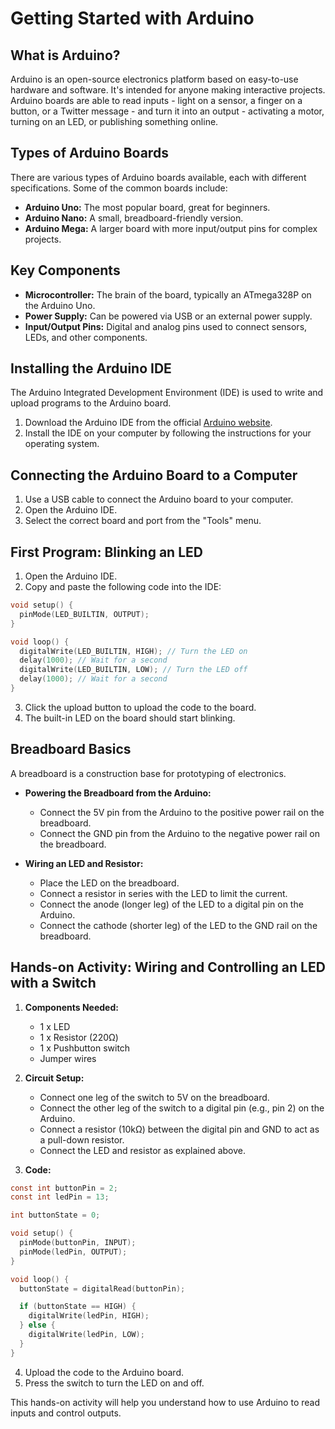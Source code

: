 
# Getting Started with Arduino

## What is Arduino?
Arduino is an open-source electronics platform based on easy-to-use hardware and software. It's intended for anyone making interactive projects. Arduino boards are able to read inputs - light on a sensor, a finger on a button, or a Twitter message - and turn it into an output - activating a motor, turning on an LED, or publishing something online.

## Types of Arduino Boards
There are various types of Arduino boards available, each with different specifications. Some of the common boards include:
- **Arduino Uno:** The most popular board, great for beginners.
- **Arduino Nano:** A small, breadboard-friendly version.
- **Arduino Mega:** A larger board with more input/output pins for complex projects.

## Key Components
- **Microcontroller:** The brain of the board, typically an ATmega328P on the Arduino Uno.
- **Power Supply:** Can be powered via USB or an external power supply.
- **Input/Output Pins:** Digital and analog pins used to connect sensors, LEDs, and other components.

## Installing the Arduino IDE
The Arduino Integrated Development Environment (IDE) is used to write and upload programs to the Arduino board.
1. Download the Arduino IDE from the official [Arduino website](https://www.arduino.cc/en/software).
2. Install the IDE on your computer by following the instructions for your operating system.

## Connecting the Arduino Board to a Computer
1. Use a USB cable to connect the Arduino board to your computer.
2. Open the Arduino IDE.
3. Select the correct board and port from the "Tools" menu.

## First Program: Blinking an LED
1. Open the Arduino IDE.
2. Copy and paste the following code into the IDE:

```c
void setup() {
  pinMode(LED_BUILTIN, OUTPUT);
}

void loop() {
  digitalWrite(LED_BUILTIN, HIGH); // Turn the LED on
  delay(1000); // Wait for a second
  digitalWrite(LED_BUILTIN, LOW); // Turn the LED off
  delay(1000); // Wait for a second
}
```
3. Click the upload button to upload the code to the board.
4. The built-in LED on the board should start blinking.

## Breadboard Basics
A breadboard is a construction base for prototyping of electronics.
- **Powering the Breadboard from the Arduino:**
  - Connect the 5V pin from the Arduino to the positive power rail on the breadboard.
  - Connect the GND pin from the Arduino to the negative power rail on the breadboard.

- **Wiring an LED and Resistor:**
  - Place the LED on the breadboard.
  - Connect a resistor in series with the LED to limit the current.
  - Connect the anode (longer leg) of the LED to a digital pin on the Arduino.
  - Connect the cathode (shorter leg) of the LED to the GND rail on the breadboard.

## Hands-on Activity: Wiring and Controlling an LED with a Switch
1. **Components Needed:**
   - 1 x LED
   - 1 x Resistor (220Ω)
   - 1 x Pushbutton switch
   - Jumper wires

2. **Circuit Setup:**
   - Connect one leg of the switch to 5V on the breadboard.
   - Connect the other leg of the switch to a digital pin (e.g., pin 2) on the Arduino.
   - Connect a resistor (10kΩ) between the digital pin and GND to act as a pull-down resistor.
   - Connect the LED and resistor as explained above.

3. **Code:**

```c
const int buttonPin = 2;
const int ledPin = 13;

int buttonState = 0;

void setup() {
  pinMode(buttonPin, INPUT);
  pinMode(ledPin, OUTPUT);
}

void loop() {
  buttonState = digitalRead(buttonPin);

  if (buttonState == HIGH) {
    digitalWrite(ledPin, HIGH);
  } else {
    digitalWrite(ledPin, LOW);
  }
}
```
4. Upload the code to the Arduino board.
5. Press the switch to turn the LED on and off.

This hands-on activity will help you understand how to use Arduino to read inputs and control outputs.

